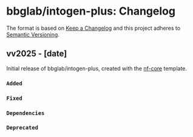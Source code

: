 # bbglab/intogen-plus: Changelog

The format is based on [Keep a Changelog](https://keepachangelog.com/en/1.0.0/)
and this project adheres to [Semantic Versioning](https://semver.org/spec/v2.0.0.html).

## vv2025 - [date]

Initial release of bbglab/intogen-plus, created with the [nf-core](https://nf-co.re/) template.

### `Added`

### `Fixed`

### `Dependencies`

### `Deprecated`
